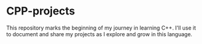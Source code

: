 # CPP-projects
This repository marks the beginning of my journey in learning C++. I'll use it to document and share my projects as I explore and grow in this language.

